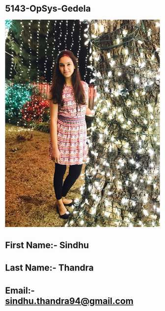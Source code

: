 # 5143-OpSys-Gedela
![alt tag](https://github.com/sindhuthandra/5143-OpSys-Thandra/blob/master/sindhu.jpeg)
# First Name:- Sindhu
# Last Name:- Thandra
# Email:- 	sindhu.thandra94@gmail.com
